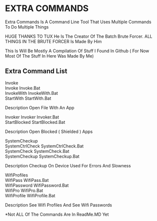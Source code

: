 # EXTRA COMMANDS

 Extra Commands Is A Command Line Tool That Uses Multiple Commands To Do Multiple Things

HUGE THANKS TO TUX He Is The Creator Of The Batch Brute Forcer. ALL THINGS IN THE BRUTE FORCER Is Made By Him

This Is Will Be Mostly A Compilation Of Stuff I Found In Github
( For Now Most Of The Stuff In Here Was Made By Me)

## Extra Command List
 Invoke  
 Invoke  Invoke.Bat  
 InvokeWith  InvokeWith.Bat  
 StartWith  StartWith.Bat  
  
 Description  Open File With An App 
  
 Invoker 
 Invoker  Invoker.Bat  
 StartBlocked  StartBlocked.Bat  
  
 Description  Open Blocked ( Shielded ) Apps 
  
 SystemCheckup  
 SystemCtrlCheck  SystemCtrlCheck.Bat  
 SystemCheck  SystemCheck.Bat  
 SystemCheckup  SystemCheckup.Bat  
  
 Description  Checkup On Device  Used For Errors And Slowness 
 
 WifiProfiles  
 WifiPass  WifiPass.Bat  
 WifiPassword  WifiPassword.Bat  
 WifiPro  WifiPro.Bat  
 WifiProfile  WifiProfile.Bat  
  
 Description  See Wifi Profiles And See Wifi Passwords 


 *Not ALL Of The Commands Are In ReadMe.MD Yet
 
 
 